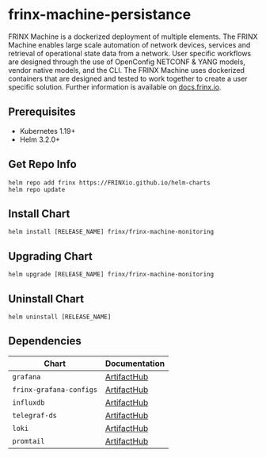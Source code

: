 # frinx-machine-persistance

FRINX Machine is a dockerized deployment of multiple elements. The FRINX Machine enables large scale automation of network devices, services and retrieval of operational state data from a network. User specific workflows are designed through the use of OpenConfig NETCONF & YANG models, vendor native models, and the CLI. The FRINX Machine uses dockerized containers that are designed and tested to work together to create a user specific solution. Further information is available on [docs.frinx.io](https://docs.frinx.io/frinx-machine/getting-started/).

## Prerequisites

* Kubernetes 1.19+
* Helm 3.2.0+

## Get Repo Info

```console
helm repo add frinx https://FRINXio.github.io/helm-charts
helm repo update
```

## Install Chart

```console
helm install [RELEASE_NAME] frinx/frinx-machine-monitoring
```

## Upgrading Chart

```console
helm upgrade [RELEASE_NAME] frinx/frinx-machine-monitoring
```

## Uninstall Chart

```console
helm uninstall [RELEASE_NAME]
```

## Dependencies

| Chart | Documentation |
|-----------|-------------|
| `grafana` | [ArtifactHub](https://artifacthub.io/packages/helm/grafana/grafana) |
| `frinx-grafana-configs` | [ArtifactHub](https://artifacthub.io/packages/helm/frinx-helm-charts/frinx-grafana-configs) |
| `influxdb` | [ArtifactHub](https://artifacthub.io/packages/helm/influxdata/influxdb2) |
| `telegraf-ds` | [ArtifactHub](https://artifacthub.io/packages/helm/influxdata/telegraf-ds) |
| `loki` | [ArtifactHub](https://artifacthub.io/packages/helm/grafana/loki) |
| `promtail` | [ArtifactHub](https://artifacthub.io/packages/helm/grafana/promtail) |
